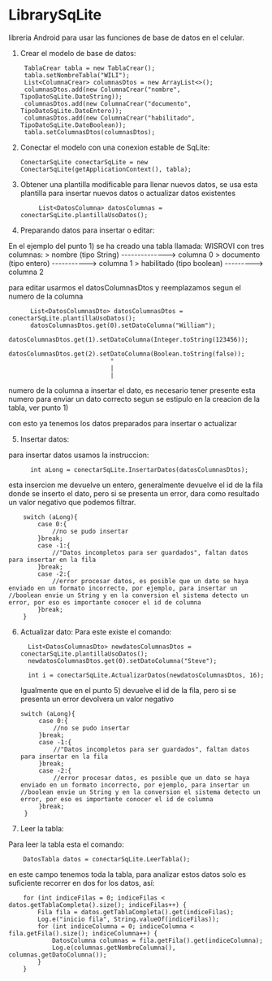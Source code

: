 # LibrarySqLite
libreria Android para usar las funciones de base de datos en el celular.

1) Crear el modelo de base de datos:

        TablaCrear tabla = new TablaCrear();
        tabla.setNombreTabla("WILI");
        List<ColumnaCrear> columnasDtos = new ArrayList<>();
        columnasDtos.add(new ColumnaCrear("nombre", TipoDatoSqLite.DatoString));
        columnasDtos.add(new ColumnaCrear("documento", TipoDatoSqLite.DatoEntero));
        columnasDtos.add(new ColumnaCrear("habilitado", TipoDatoSqLite.DatoBoolean));
        tabla.setColumnasDtos(columnasDtos);
        
2)  Conectar el modelo con una conexion estable de SqLite:

        ConectarSqLite conectarSqLite = new ConectarSqLite(getApplicationContext(), tabla);
        
3) Obtener una plantilla modificable para llenar nuevos datos, se usa esta plantilla para insertar nuevos datos o actualizar datos existentes

            List<DatosColumna> datosColumnas = conectarSqLite.plantillaUsoDatos();
            
4) Preparando datos para insertar o editar:

  En el ejemplo del punto 1) se ha creado una tabla llamada: WISROVI
  con tres columnas:
    > nombre (tipo String) --------------> columna 0
    > documento (tipo entero) -----------> columna 1
    > habilitado (tipo boolean) ---------> columna 2

  para editar usarmos el datosColumnasDtos y reemplazamos segun el numero de la columna
  
          List<DatosColumnasDto> datosColumnasDtos = conectarSqLite.plantillaUsoDatos();
          datosColumnasDtos.get(0).setDatoColumna("William");
          datosColumnasDtos.get(1).setDatoColumna(Integer.toString(123456));
          datosColumnasDtos.get(2).setDatoColumna(Boolean.toString(false));
                                °
                                |
                                |
  numero de la columna a insertar el dato, es necesario tener presente esta numero para enviar un dato correcto segun se estipulo en la creacion de la tabla, ver punto 1)
          
  con esto ya tenemos los datos preparados para insertar o actualizar
  
5) Insertar datos:

  para insertar datos usamos la instruccion:
  
          int aLong = conectarSqLite.InsertarDatos(datosColumnasDtos);
          
  esta insercion me devuelve un entero, generalmente devuelve el id de la fila donde se inserto el dato, pero si se presenta un error, dara como resultado un valor negativo que podemos filtrar.
  
        switch (aLong){
            case 0:{
                //no se pudo insertar
            }break;
            case -1:{
                //"Datos incompletos para ser guardados", faltan datos para insertar en la fila
            }break;
            case -2:{
                //error procesar datos, es posible que un dato se haya enviado en un formato incorrecto, por ejemplo, para insertar un                   //boolean envie un String y en la conversion el sistema detecto un error, por eso es importante conocer el id de columna
            }break;
        }
          
          
6) Actualizar dato:
    Para este existe el comando:
    
         List<DatosColumnasDto> newdatosColumnasDtos = conectarSqLite.plantillaUsoDatos();
         newdatosColumnasDtos.get(0).setDatoColumna("Steve");
         
         int i = conectarSqLite.ActualizarDatos(newdatosColumnasDtos, 16);       
         
    Igualmente que en el punto 5) devuelve el id de la fila, pero si se presenta un error devolvera un valor negativo
    
    
       switch (aLong){
            case 0:{
                //no se pudo insertar
            }break;
            case -1:{
                //"Datos incompletos para ser guardados", faltan datos para insertar en la fila
            }break;
            case -2:{
                //error procesar datos, es posible que un dato se haya enviado en un formato incorrecto, por ejemplo, para insertar un                   //boolean envie un String y en la conversion el sistema detecto un error, por eso es importante conocer el id de columna
            }break;
        }
        
  
7) Leer la tabla:

  Para leer la tabla esta el comando:
  
        DatosTabla datos = conectarSqLite.LeerTabla();
        
 en este campo tenemos toda la tabla, para analizar estos datos solo es suficiente recorrer en dos for los datos, así:
 
        for (int indiceFilas = 0; indiceFilas < datos.getTablaCompleta().size(); indiceFilas++) {
            Fila fila = datos.getTablaCompleta().get(indiceFilas);
            Log.e("inicio fila", String.valueOf(indiceFilas));
            for (int indiceColumna = 0; indiceColumna < fila.getFila().size(); indiceColumna++) {
                DatosColumna columnas = fila.getFila().get(indiceColumna);
                Log.e(columnas.getNombreColumna(), columnas.getDatoColumna());
            }
        }
 
 
  


